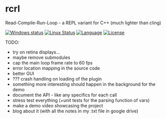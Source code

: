 # rcrl
Read-Compile-Run-Loop - a REPL variant for C++ (much lighter than cling)

[![Windows status](https://ci.appveyor.com/api/projects/status/fp0sqit57eorgswb/branch/master?svg=true)](https://ci.appveyor.com/project/onqtam/rcrl/branch/master)
[![Linux Status](https://travis-ci.org/onqtam/rcrl.svg?branch=master)](https://travis-ci.org/onqtam/rcrl)
[![Language](https://img.shields.io/badge/language-C++-blue.svg)](https://isocpp.org/)
[![License](http://img.shields.io/badge/license-MIT-blue.svg)](http://opensource.org/licenses/MIT)

TODO:

- try on retina displays...
- maybe remove submodules
- cap the main loop frame rate to 60 fps
- error location mapping in the source code
- better GUI
- ??? crash handling on loading of the plugin
- something more interesting should happen in the background for the demo
- document the API - like any specifics for each call
- stress test everything (+unit tests for the parsing function of vars)
- make a demo video showcasing the project
- blog about it (with all the notes in my .txt file in google drive)
